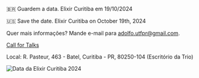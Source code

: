 🇧🇷 Guardem a data. Elixir Curitiba em 19/10/2024

🇺🇸 Save the date. Elixir Curitiba on October 19th, 2024

Quer mais informações? Mande e-mail para adolfo.utfpr@gmail.com.

[Call for Talks](https://bit.ly/3WVraf5)

Local: R. Pasteur, 463 - Batel, Curitiba - PR, 80250-104 (Escritório da Trio)

![Data da Elixir Curitiba 2024](https://github.com/user-attachments/assets/6aada0d3-0c0b-4a7e-8095-791929551207)
